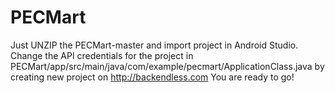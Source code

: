# PECMart

Just UNZIP the PECMart-master and import project in Android Studio.
Change the API credentials for the project in PECMart/app/src/main/java/com/example/pecmart/ApplicationClass.java by creating new project on http://backendless.com
You are ready to go!
